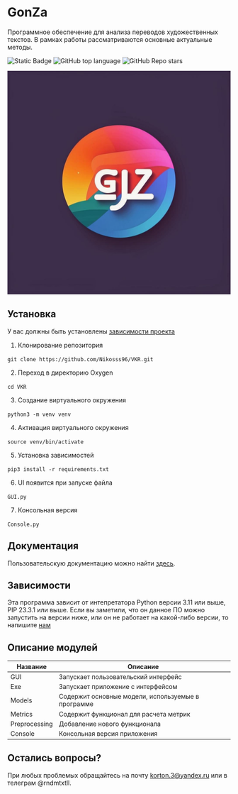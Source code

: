 # GonZa
Программное обеспечение для анализа переводов художественных текстов.
В рамках работы рассматриваются основные актуальные методы.

![Static Badge](https://img.shields.io/badge/Nikoss96-VKR-VKR)
![GitHub top language](https://img.shields.io/github/languages/top/Nikoss96/VKR)
![GitHub Repo stars](https://img.shields.io/github/stars/Nikoss96/VKR)


![Logotype](./Documentation/Media/logo.jpg)

<!--Установка-->
## Установка
У вас должны быть установлены [зависимости проекта](https://github.com/Nikoss96/VKR#зависимости)

1. Клонирование репозитория 

```git clone https://github.com/Nikosss96/VKR.git```

2. Переход в директорию Oxygen

```cd VKR```

3. Создание виртуального окружения

```python3 -m venv venv```

4. Активация виртуального окружения

```source venv/bin/activate```

5. Установка зависимостей

```pip3 install -r requirements.txt```

6. UI появится при запуске файла

```GUI.py```

7. Консольная версия

```Console.py```

<!--Пользовательская документация-->
## Документация
Пользовательскую документацию можно найти [здесь](./Documentation/Docs/main.md).

<!--зависимости-->
## Зависимости
Эта программа зависит от интепретатора Python версии 3.11 или выше, PIP 23.3.1 или выше. Если вы заметили, что он данное ПО можно запустить на версии ниже, или он не работает на какой-либо версии, то напишите [нам](https://github.com/Nikoss96/VKR#остались-вопросы?)

<!--описание коммитов-->
## Описание модулей
| Название | Описание                                                        |
|----------|-----------------------------------------------------------------|
| GUI           | Запускает пользовательский интерфейс                       |
| Exe           | Запускает приложение с интерфейсом                         |
| Models        | Содержит основные модели, используемые в программе         |
| Metrics	      | Содержит функционал для расчета метрик                     |
| Preprocessing | Добавление нового функционала                              |
| Console       | Консольная версия приложения                               |


## Остались вопросы?
При любых проблемых обращайтесь на почту korton.3@yandex.ru или в телеграм @rndmtxtll.

